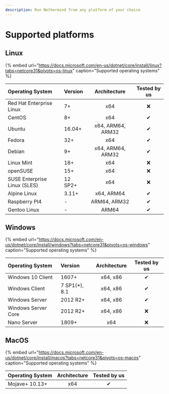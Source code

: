 ```yaml
---
description: Run Nethermind from any platform of your choice
---
```


# Supported platforms

## Linux

{% embed url="https://docs.microsoft.com/en-us/dotnet/core/install/linux?tabs=netcore31&pivots=os-linux" caption="Supported operating systems" %}

| Operating System | Version | Architecture | Tested by us |
| :--- | :--- | :---: | :---: |
| Red Hat Enterprise Linux | 7+ | x64 | ❌ |
| CentOS | 8+ | x64 | ✔ |
| Ubuntu | 16.04+ | x64, ARM64, ARM32 | ✔ |
| Fedora | 32+ | x64 | ✔ |
| Debian | 9+ | x64, ARM64, ARM32 | ✔ |
| Linux Mint  | 18+ | x64 | ❌ |
| openSUSE | 15+ | x64 | ❌ |
| SUSE Enterprise Linux \(SLES\) | 12 SP2+ | x64 | ❌ |
| Alpine Linux | 3.11+ | x64, ARM64 | ✔ |
| Raspberry PI4 | - | ARM64, ARM32 | ✔ |
| Gentoo Linux | - | ARM64 | ✔ |

## Windows

{% embed url="https://docs.microsoft.com/en-us/dotnet/core/install/windows?tabs=netcore31&pivots=os-windows" caption="Supported operating systems" %}

| Operating System | Version | Architecture | Tested by us |
| :--- | :--- | :---: | :---: |
| Windows 10 Client | 1607+ | x64, x86 | ✔ |
| Windows Client | 7 SP1\(\*\), 8.1 | x64, x86 | ✔ |
| Windows Server | 2012 R2+ | x64, x86 | ✔ |
| Windows Server Core | 2012 R2+ | x64, x86 | ❌ |
| Nano Server | 1809+ | x64 | ❌ |

## MacOS

{% embed url="https://docs.microsoft.com/en-us/dotnet/core/install/macos?tabs=netcore31&pivots=os-macos" caption="Supported operating systems" %}

| Operating System | Architect**ure** | **Tested by us** |
| :--- | :---: | :---: |
| Mojave+ 10.13+ | x64 | ✔ |

